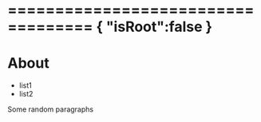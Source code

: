 ===================================
{
    "isRoot":false
}
===================================

# About

<article>

- list1
- list2

</article>

Some random paragraphs